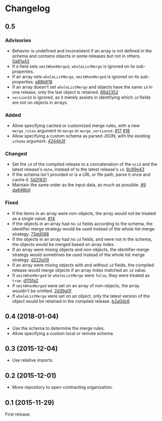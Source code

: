 # Changelog

## 0.5

### Advisories

* Behavior is undefined and inconsistent if an array is not defined in the schema and contains objects in some releases but not in others. [0a81a43](https://github.com/open-contracting/ocds-merge/commit/0a81a432b09c720ff9d81599a539072325b4fb27)
* If a field sets `omitWhenMerged`, `wholeListMerge` is ignored on its sub-properties.
* If an array sets `wholeListMerge`, `omitWhenMerged` is ignored on its sub-properties. [a88b618](https://github.com/open-contracting/ocds-merge/commit/a88b6183d4da6a680d74d8078b969e30126c9ca8)
* If an array doesn't set `wholeListMerge` and objects have the same `id` in one release, only the last object is retained. [66d2352](https://github.com/open-contracting/ocds-merge/commit/66d2352791457f5f7436ba7049587dec4ebfaa89)
* `versionId` is ignored, as it merely assists in identifying which `id` fields are not on objects in arrays.

### Added

* Allow specifying cached or customized merge rules, with a new `merge_rules` argument to `merge` or `merge_versioned`. [#17](https://github.com/open-contracting/ocds-merge/pull/17) [#18](https://github.com/open-contracting/ocds-merge/pull/18)
* Allow specifying a custom schema as parsed JSON, with the existing `schema` argument. [4244b3f](https://github.com/open-contracting/ocds-merge/commit/4244b3f007ef8400617dcd02f9bf9659b06c3248)

### Changed

* Set the `id` of the compiled release to a concatenation of the `ocid` and the latest release's `date`, instead of to the latest release's `id`. [8c89e43](https://github.com/open-contracting/ocds-merge/commit/8c89e43871d24881316aee22ce5b13f7dbb4ccd9)
* If the schema isn't provided or is a URL or file path, parse it once and cache it. [5d2f831](https://github.com/open-contracting/ocds-merge/commit/5d2f83183d43919156962ac909e3a5b231da7c0c)
* Maintain the same order as the input data, as much as possible. [#9](https://github.com/open-contracting/ocds-merge/pull/9) [da648b0](https://github.com/open-contracting/ocds-merge/commit/da648b03ddffdb996b273d18776031c8eed3c4b8)

### Fixed

* If the items in an array were non-objects, the array would not be treated as a single value. [#14](https://github.com/open-contracting/ocds-merge/pull/14)
* If the objects in an array had no `id` fields according to the schema, the identifier merge strategy would be used instead of the whole list merge strategy. [73dd088](https://github.com/open-contracting/ocds-merge/commit/73dd088da9fbfc9035ea94f65ff8244162dc049f)
* If the objects in an array had no `id` fields, and were not in the schema, the objects would be merged based on array index.
* If an array were mixing objects and non-objects, the identifier merge strategy would sometimes be used instead of the whole list merge strategy. [d222e09](https://github.com/open-contracting/ocds-merge/commit/d222e09e63cdf361c9cf072bbe8ca9b89a466e87)
* If an array were mixing objects with and without `id` fields, the compiled release would merge objects if an array index matched an `id` value.
* If `omitWhenMerged` or `wholeListMerge` were `false`, they were treated as `true`. [d115fa2](https://github.com/open-contracting/ocds-merge/commit/d115fa2802a8fc341f7265a478dd3c85ec31db63)
* If `omitWhenMerged` were set on an array of non-objects, the array wouldn't be omitted. [2d39a0f](https://github.com/open-contracting/ocds-merge/commit/2d39a0fe666258761d44aea81861ef42ac01a181)
* If `wholeListMerge` were set on an object, only the latest version of the object would be retained in the compiled release. [b2a0dc6](https://github.com/open-contracting/ocds-merge/commit/b2a0dc657bb4556c265d796c1afcc160b632cc2a)

## 0.4 (2018-01-04)

* Use the schema to determine the merge rules.
* Allow specifying a custom local or remote schema.

## 0.3 (2015-12-04)

* Use relative imports.

## 0.2 (2015-12-01)

* Move repository to open-contracting organization.

## 0.1 (2015-11-29)

First release.
